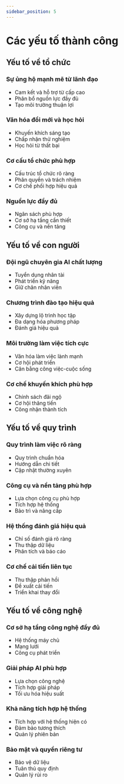 ```yaml
---
sidebar_position: 5
---
```


# Các yếu tố thành công

## Yếu tố về tổ chức

### Sự ủng hộ mạnh mẽ từ lãnh đạo
- Cam kết và hỗ trợ từ cấp cao
- Phân bổ nguồn lực đầy đủ
- Tạo môi trường thuận lợi

### Văn hóa đổi mới và học hỏi
- Khuyến khích sáng tạo
- Chấp nhận thử nghiệm
- Học hỏi từ thất bại

### Cơ cấu tổ chức phù hợp
- Cấu trúc tổ chức rõ ràng
- Phân quyền và trách nhiệm
- Cơ chế phối hợp hiệu quả

### Nguồn lực đầy đủ
- Ngân sách phù hợp
- Cơ sở hạ tầng cần thiết
- Công cụ và nền tảng

## Yếu tố về con người

### Đội ngũ chuyên gia AI chất lượng
- Tuyển dụng nhân tài
- Phát triển kỹ năng
- Giữ chân nhân viên

### Chương trình đào tạo hiệu quả
- Xây dựng lộ trình học tập
- Đa dạng hóa phương pháp
- Đánh giá hiệu quả

### Môi trường làm việc tích cực
- Văn hóa làm việc lành mạnh
- Cơ hội phát triển
- Cân bằng công việc-cuộc sống

### Cơ chế khuyến khích phù hợp
- Chính sách đãi ngộ
- Cơ hội thăng tiến
- Công nhận thành tích

## Yếu tố về quy trình

### Quy trình làm việc rõ ràng
- Quy trình chuẩn hóa
- Hướng dẫn chi tiết
- Cập nhật thường xuyên

### Công cụ và nền tảng phù hợp
- Lựa chọn công cụ phù hợp
- Tích hợp hệ thống
- Bảo trì và nâng cấp

### Hệ thống đánh giá hiệu quả
- Chỉ số đánh giá rõ ràng
- Thu thập dữ liệu
- Phân tích và báo cáo

### Cơ chế cải tiến liên tục
- Thu thập phản hồi
- Đề xuất cải tiến
- Triển khai thay đổi

## Yếu tố về công nghệ

### Cơ sở hạ tầng công nghệ đầy đủ
- Hệ thống máy chủ
- Mạng lưới
- Công cụ phát triển

### Giải pháp AI phù hợp
- Lựa chọn công nghệ
- Tích hợp giải pháp
- Tối ưu hóa hiệu suất

### Khả năng tích hợp hệ thống
- Tích hợp với hệ thống hiện có
- Đảm bảo tương thích
- Quản lý phiên bản

### Bảo mật và quyền riêng tư
- Bảo vệ dữ liệu
- Tuân thủ quy định
- Quản lý rủi ro 
